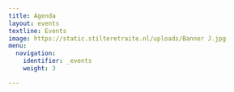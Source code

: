 ```yaml
---
title: Agenda
layout: events
textline: Events
image: https://static.stilteretraite.nl/uploads/Banner J.jpg
menu:
  navigation:
    identifier: _events
    weight: 3

---
```

